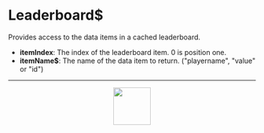 # Leaderboard&dollar;
Provides access to the data items in a cached leaderboard.
- **itemIndex**: The index of the leaderboard item. 0 is position one.
- **itemName&dollar;**: The name of the data item to return. ("playername", "value" or "id")
---
<p align="center"><img valign="middle" width="76px" src="https://drive.google.com/uc?export=view&id=1c2KO0LJpvMS9X9CAGV6dOfciR7OWhdKA" /></p>